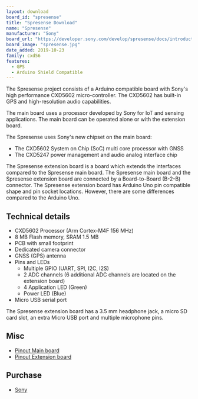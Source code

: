 ```yaml
---
layout: download
board_id: "spresense"
title: "Spresense Download"
name: "Spresense"
manufacturer: "Sony"
board_url: "https://developer.sony.com/develop/spresense/docs/introduction_en.html"
board_image: "spresense.jpg"
date_added: 2019-10-23
family: cxd56
features:
  - GPS
  - Arduino Shield Compatible
---
```


The Spresense project consists of a Arduino compatible board with Sony's high performance CXD5602 micro-controller. The CXD5602 has built-in GPS and high-resolution audio capabilities.

The main board uses a processor developed by Sony for IoT and sensing applications. The main board can be operated alone or with the extension board.

The Spresense uses Sony's new chipset on the main board:

* The CXD5602 System on Chip (SoC) multi core processor with GNSS
* The CXD5247 power management and audio analog interface chip

The Spresense extension board is a board which extends the interfaces compared to the Spresense main board. The Spresense main board and the Spresense extension board are connected by a Board-to-Board (B-2-B) connector. The Spresense extension board has Arduino Uno pin compatible shape and pin socket locations. However, there are some differences compared to the Arduino Uno. 

## Technical details

* CXD5602 Processor (Arm Cortex-M4F 156 MHz)
* 8 MB Flash memory, SRAM 1.5 MB
* PCB with small footprint
* Dedicated camera connector
* GNSS (GPS) antenna
* Pins and LEDs
  * Multiple GPIO (UART, SPI, I2C, I2S)
  * 2 ADC channels (6 additional ADC channels are located on the extension board)
  * 4 Application LED (Green)
  * Power LED (Blue)
* Micro USB serial port

The Spresense extension board has a 3.5 mm headphone jack, a micro SD card slot, an extra Micro USB port and multiple microphone pins.

## Misc

* [Pinout Main board](https://developer.sony.com/develop/spresense/docs/introduction_en.html#_main_board)
* [Pinout Extension board](https://developer.sony.com/develop/spresense/docs/introduction_en.html#_extension_board)

## Purchase

* [Sony](https://developer.sony.com/develop/spresense/)
